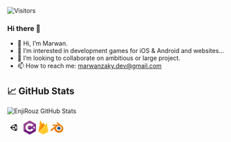 ![Visitors](https://visitor-badge.glitch.me/badge?page_id=marwanzaky)
### Hi there 👋
- 👋 Hi, I’m Marwan.
- 👀 I’m interested in development games for iOS & Android and websites...
- 👯 I’m looking to collaborate on ambitious or large project.
- 📫 How to reach me: marwanzaky.dev@gmail.com

## 📈 GitHub Stats
![EnjiRouz GitHub Stats](https://github-readme-stats.vercel.app/api?username=marwanzaky&count_private=true&hide=contribs&show_icons=true&theme=radical)

<div>
  <img src="unity-tab-circle-white.png" alt="" style="width: auto; height: 32px;">
  <img src="csharp.png" alt="" style="width: auto; height: 32px;">
  <img src="firebase.png" alt="" style="width: auto; height: 32px;">
  <img src="blender.png" alt="" style="width: auto; height: 32px;">
</div>

<!-- ![Top Langs](https://github-readme-stats.vercel.app/api/top-langs/?username=marwanzaky&count_private=true&theme=radical) -->

